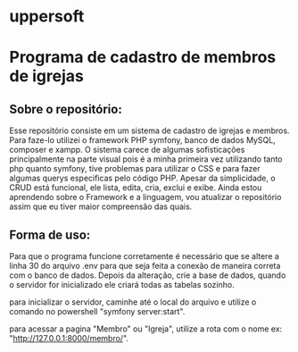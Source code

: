 # uppersoft
# Programa de cadastro de membros de igrejas

## Sobre o repositório:

Esse repositório consiste em um sistema de cadastro de igrejas e membros. Para faze-lo utilizei o framework PHP symfony, banco de dados MySQL, composer e xampp. O
sistema carece de algumas sofisticações principalmente na parte visual pois é a minha primeira vez utilizando tanto php quanto symfony, tive problemas para utilizar 
o CSS e para fazer algumas querys especificas pelo código PHP. Apesar da simplicidade, o CRUD está funcional, ele lista, edita, cria, exclui e exibe. Ainda estou 
aprendendo sobre o Framework e a linguagem, vou atualizar o repositório assim que eu tiver maior compreensão das quais.

## Forma de uso:

Para que o programa funcione corretamente é necessário que se altere a linha 30 do arquivo .env para que seja feita a conexão de maneira correta com o banco de dados.
Depois da alteração, crie a base de dados, quando o servidor for inicializado ele criará todas as tabelas sozinho.

para inicializar o servidor, caminhe até o local do arquivo e utilize o comando no powershell "symfony server:start".

para acessar a pagina "Membro" ou "Igreja", utilize a rota com o nome ex: "http://127.0.0.1:8000/membro/".
